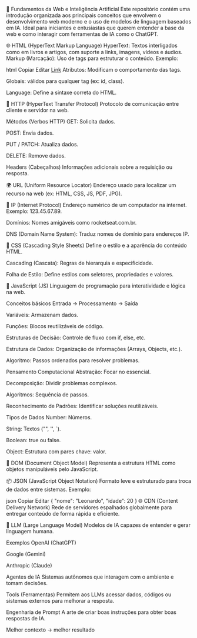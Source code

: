 📘 Fundamentos da Web e Inteligência Artificial
Este repositório contém uma introdução organizada aos principais conceitos que envolvem o desenvolvimento web moderno e o uso de modelos de linguagem baseados em IA. Ideal para iniciantes e entusiastas que querem entender a base da web e como interagir com ferramentas de IA como o ChatGPT.

🌐 HTML (HyperText Markup Language)
HyperText: Textos interligados como em livros e artigos, com suporte a links, imagens, vídeos e áudios.
Markup (Marcação): Uso de tags para estruturar o conteúdo. Exemplo:

html
Copiar
Editar
<a href="https://example.com">Link</a>
Atributos: Modificam o comportamento das tags.

Globais: válidos para qualquer tag (ex: id, class).

Language: Define a sintaxe correta do HTML.

🔁 HTTP (HyperText Transfer Protocol)
Protocolo de comunicação entre cliente e servidor na web.

Métodos (Verbos HTTP)
GET: Solicita dados.

POST: Envia dados.

PUT / PATCH: Atualiza dados.

DELETE: Remove dados.

Headers (Cabeçalhos)
Informações adicionais sobre a requisição ou resposta.

🌍 URL (Uniform Resource Locator)
Endereço usado para localizar um recurso na web (ex: HTML, CSS, JS, PDF, JPG).

🧠 IP (Internet Protocol)
Endereço numérico de um computador na internet. Exemplo: 123.45.67.89.

Domínios: Nomes amigáveis como rocketseat.com.br.

DNS (Domain Name System): Traduz nomes de domínio para endereços IP.

🎨 CSS (Cascading Style Sheets)
Define o estilo e a aparência do conteúdo HTML.

Cascading (Cascata): Regras de hierarquia e especificidade.

Folha de Estilo: Define estilos com seletores, propriedades e valores.

📜 JavaScript (JS)
Linguagem de programação para interatividade e lógica na web.

Conceitos básicos
Entrada → Processamento → Saída

Variáveis: Armazenam dados.

Funções: Blocos reutilizáveis de código.

Estruturas de Decisão: Controle de fluxo com if, else, etc.

Estrutura de Dados: Organização de informações (Arrays, Objects, etc.).

Algoritmo: Passos ordenados para resolver problemas.

Pensamento Computacional
Abstração: Focar no essencial.

Decomposição: Dividir problemas complexos.

Algoritmos: Sequência de passos.

Reconhecimento de Padrões: Identificar soluções reutilizáveis.

Tipos de Dados
Number: Números.

String: Textos ("", '', `).

Boolean: true ou false.

Object: Estrutura com pares chave: valor.

🧾 DOM (Document Object Model)
Representa a estrutura HTML como objetos manipuláveis pelo JavaScript.

📦 JSON (JavaScript Object Notation)
Formato leve e estruturado para troca de dados entre sistemas.
Exemplo:

json
Copiar
Editar
{
  "nome": "Leonardo",
  "idade": 20
}
🌐 CDN (Content Delivery Network)
Rede de servidores espalhados globalmente para entregar conteúdo de forma rápida e eficiente.

🤖 LLM (Large Language Model)
Modelos de IA capazes de entender e gerar linguagem humana.

Exemplos
OpenAI (ChatGPT)

Google (Gemini)

Anthropic (Claude)

Agentes de IA
Sistemas autônomos que interagem com o ambiente e tomam decisões.

Tools (Ferramentas)
Permitem aos LLMs acessar dados, códigos ou sistemas externos para melhorar a resposta.

Engenharia de Prompt
A arte de criar boas instruções para obter boas respostas de IA.

Melhor contexto → melhor resultado
